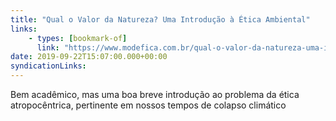 ```yaml
---
title: "Qual o Valor da Natureza? Uma Introdução à Ética Ambiental"
links:
    - types: [bookmark-of]
      link: "https://www.modefica.com.br/qual-o-valor-da-natureza-uma-introducao-a-etica-ambiental/"
date: 2019-09-22T15:07:00.000+00:00
syndicationLinks:
---
```


Bem acadêmico, mas uma boa breve introdução ao problema da ética atropocêntrica, pertinente em nossos tempos de colapso climático
